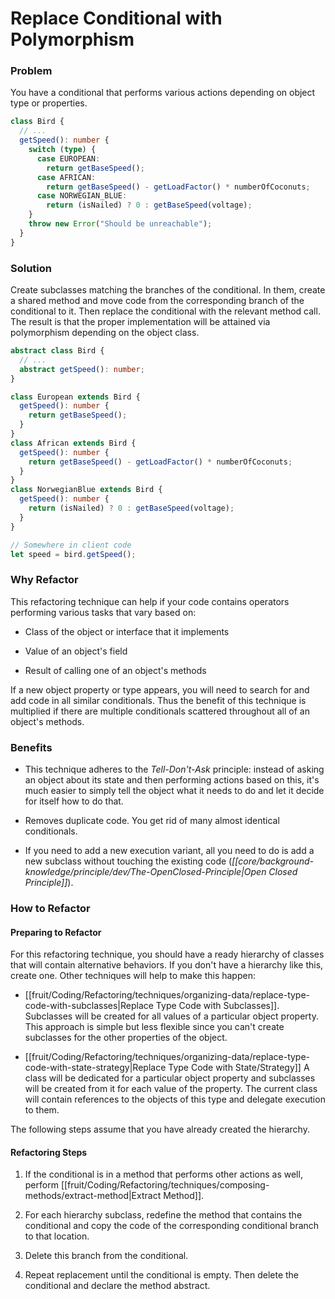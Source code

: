 # Replace Conditional with Polymorphism

### Problem

You have a conditional that performs various actions depending on object type or properties.

```ts
class Bird {
  // ...
  getSpeed(): number {
    switch (type) {
      case EUROPEAN:
        return getBaseSpeed();
      case AFRICAN:
        return getBaseSpeed() - getLoadFactor() * numberOfCoconuts;
      case NORWEGIAN_BLUE:
        return (isNailed) ? 0 : getBaseSpeed(voltage);
    }
    throw new Error("Should be unreachable");
  }
}
```

### Solution

Create subclasses matching the branches of the conditional. In them, create a shared method and move code from the corresponding branch of the conditional to it. Then replace the conditional with the relevant method call. The result is that the proper implementation will be attained via polymorphism depending on the object class.

```ts
abstract class Bird {
  // ...
  abstract getSpeed(): number;
}

class European extends Bird {
  getSpeed(): number {
    return getBaseSpeed();
  }
}
class African extends Bird {
  getSpeed(): number {
    return getBaseSpeed() - getLoadFactor() * numberOfCoconuts;
  }
}
class NorwegianBlue extends Bird {
  getSpeed(): number {
    return (isNailed) ? 0 : getBaseSpeed(voltage);
  }
}

// Somewhere in client code
let speed = bird.getSpeed();
```

### Why Refactor

This refactoring technique can help if your code contains operators performing various tasks that vary based on:

- Class of the object or interface that it implements

- Value of an object's field

- Result of calling one of an object's methods

If a new object property or type appears, you will need to search for and add code in all similar conditionals. Thus the benefit of this technique is multiplied if there are multiple conditionals scattered throughout all of an object's methods.

### Benefits

- This technique adheres to the *Tell-Don't-Ask* principle: instead of asking an object about its state and then performing actions based on this, it's much easier to simply tell the object what it needs to do and let it decide for itself how to do that.

- Removes duplicate code. You get rid of many almost identical conditionals.

- If you need to add a new execution variant, all you need to do is add a new subclass without touching the existing code (*[[core/background-knowledge/principle/dev/The-OpenClosed-Principle|Open Closed Principle]]*).

### How to Refactor

#### Preparing to Refactor

For this refactoring technique, you should have a ready hierarchy of classes that will contain alternative behaviors. If you don't have a hierarchy like this, create one. Other techniques will help to make this happen:

- [[fruit/Coding/Refactoring/techniques/organizing-data/replace-type-code-with-subclasses|Replace Type Code with Subclasses]]. Subclasses will be created for all values of a particular object property. This approach is simple but less flexible since you can't create subclasses for the other properties of the object.

- [[fruit/Coding/Refactoring/techniques/organizing-data/replace-type-code-with-state-strategy|Replace Type Code with State/Strategy]] A class will be dedicated for a particular object property and subclasses will be created from it for each value of the property. The current class will contain references to the objects of this type and delegate execution to them.

The following steps assume that you have already created the hierarchy.

#### Refactoring Steps

1. If the conditional is in a method that performs other actions as well, perform [[fruit/Coding/Refactoring/techniques/composing-methods/extract-method|Extract Method]].

2. For each hierarchy subclass, redefine the method that contains the conditional and copy the code of the corresponding conditional branch to that location.

3. Delete this branch from the conditional.

4. Repeat replacement until the conditional is empty. Then delete the conditional and declare the method abstract.
